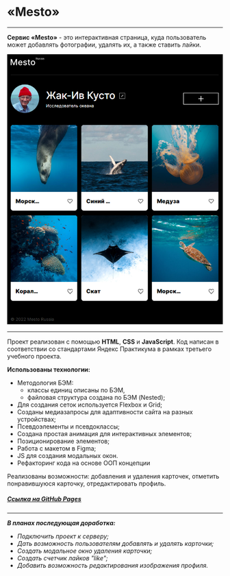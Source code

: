 # «Mesto»

---

**Сервис «Mesto»** - это интерактивная страница, куда пользователь может добавлять фотографии, удалять их, а также ставить лайки.

![Визуализация страницы пользователя Mesto](./images/my-project-mesto-visual.png)

---

Проект реализован с помощью **HTML**, **CSS** и **JavaScript**.
Код написан в соответствии со стандартами Яндекс Практикума в рамках третьего учебного проекта.

**Использованы технологии:**

- Методология БЭМ:
  - классы единиц описаны по БЭМ,
  - файловая структура создана по БЭМ (Nested);
- Для создания сеток используется Flexbox и Grid;
- Созданы медиазапросы для адаптивности сайта на разных устройствах;
- Псевдоэлементы и псевдоклассы;
- Создана простая анимация для интерактивных элементов;
- Позиционирование элементов;
- Работа с макетом в Figma;
- JS для создания модальных окон.
- Рефакторинг кода на основе ООП концепции

Реализованы возможности: добавления и удаления карточек, отметить понравившуюся карточку, отредактировать профиль.

##### [Ссылка на GitHub Pages](https://yanika90.github.io/mesto/)

---

**_В планах последующая доработка:_**

- _Подключить проект к серверу;_
- _Дать возможность пользователям добавлять и удалять карточки;_
- _Создать модальное окно удаления карточки;_
- _Создать счетчик лайков "like";_
- _Добавить возможность редактирования изображения профиля._
